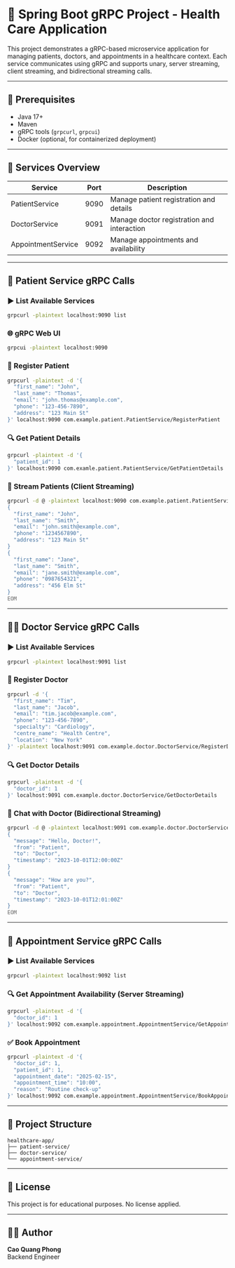 # 🏥 Spring Boot gRPC Project - Health Care Application

This project demonstrates a gRPC-based microservice application for managing patients, doctors, and appointments in a healthcare context. Each service communicates using gRPC and supports unary, server streaming, client streaming, and bidirectional streaming calls.

---

## 🔧 Prerequisites

- Java 17+
- Maven
- gRPC tools (`grpcurl`, `grpcui`)
- Docker (optional, for containerized deployment)

---

## 🚀 Services Overview

| Service        | Port  | Description                      |
|----------------|-------|----------------------------------|
| PatientService | 9090  | Manage patient registration and details |
| DoctorService  | 9091  | Manage doctor registration and interaction |
| AppointmentService | 9092 | Manage appointments and availability |

---

## 🧪 Patient Service gRPC Calls

### ▶️ List Available Services
```bash
grpcurl -plaintext localhost:9090 list
```

### 🌐 gRPC Web UI
```bash
grpcui -plaintext localhost:9090
```

### 📝 Register Patient
```bash
grpcurl -plaintext -d '{
  "first_name": "John",
  "last_name": "Thomas",
  "email": "john.thomas@example.com",
  "phone": "123-456-7890",
  "address": "123 Main St"
}' localhost:9090 com.example.patient.PatientService/RegisterPatient
```

### 🔍 Get Patient Details
```bash
grpcurl -plaintext -d '{
  "patient_id": 1
}' localhost:9090 com.examle.patient.PatientService/GetPatientDetails
```

### 📡 Stream Patients (Client Streaming)
```bash
grpcurl -d @ -plaintext localhost:9090 com.example.patient.PatientService/StreamPatients <<EOM
{
  "first_name": "John",
  "last_name": "Smith",
  "email": "john.smith@example.com",
  "phone": "1234567890",
  "address": "123 Main St"
}
{
  "first_name": "Jane",
  "last_name": "Smith",
  "email": "jane.smith@example.com",
  "phone": "0987654321",
  "address": "456 Elm St"
}
EOM
```

---

## 👨‍⚕️ Doctor Service gRPC Calls

### ▶️ List Available Services
```bash
grpcurl -plaintext localhost:9091 list
```

### 📝 Register Doctor
```bash
grpcurl -d '{
  "first_name": "Tim",
  "last_name": "Jacob",
  "email": "tim.jacob@example.com",
  "phone": "123-456-7890",
  "specialty": "Cardiology",
  "centre_name": "Health Centre",
  "location": "New York"
}' -plaintext localhost:9091 com.example.doctor.DoctorService/RegisterDoctor
```

### 🔍 Get Doctor Details
```bash
grpcurl -plaintext -d '{
  "doctor_id": 1
}' localhost:9091 com.example.doctor.DoctorService/GetDoctorDetails
```

### 💬 Chat with Doctor (Bidirectional Streaming)
```bash
grpcurl -d @ -plaintext localhost:9091 com.example.doctor.DoctorService/Chat <<EOM
{
  "message": "Hello, Doctor!",
  "from": "Patient",
  "to": "Doctor",
  "timestamp": "2023-10-01T12:00:00Z"
}
{
  "message": "How are you?",
  "from": "Patient",
  "to": "Doctor",
  "timestamp": "2023-10-01T12:01:00Z"
}
EOM
```

---

## 📅 Appointment Service gRPC Calls

### ▶️ List Available Services
```bash
grpcurl -plaintext localhost:9092 list
```

### 🔍 Get Appointment Availability (Server Streaming)
```bash
grpcurl -plaintext -d '{
  "doctor_id": 1
}' localhost:9092 com.example.appointment.AppointmentService/GetAppointmentAvailability
```

### ✅ Book Appointment
```bash
grpcurl -plaintext -d '{
  "doctor_id": 1,
  "patient_id": 1,
  "appointment_date": "2025-02-15",
  "appointment_time": "10:00",
  "reason": "Routine check-up"
}' localhost:9092 com.example.appointment.AppointmentService/BookAppointment
```

---

## 📂 Project Structure

```
healthcare-app/
├── patient-service/
├── doctor-service/
└── appointment-service/
```

---

## 📜 License

This project is for educational purposes. No license applied.

---

## 👨‍💻 Author

**Cao Quang Phong**  
Backend Engineer  

